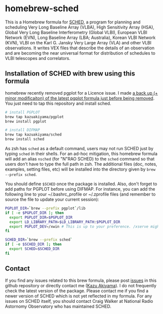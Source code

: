 # homebrew-sched
This is a Homebrew formula for [SCHED](https://www.aoc.nrao.edu/software/sched/index.html), a program for planning and scheduling Very Long Baseline Array (VLBA), High Sensitivity Array (HSA), Global Very Long Baseline Interferometry (Global VLBI), European VLBI Network (EVN), Long Baseline Array (LBA; Australia), Korean VLBI Network (KVN), VLBI on the Karl G. Jansky Very Large Array (VLA) and other VLBI observations. It writes VEX files that describe the details of an observation and are becoming the near universal format for distribution of schedules to VLBI telescopes and correlators.

## Installation of SCHED with brew using this formula
homebrew recently removed pgplot for a Licence issue. 
I made [a back up (+ minor modificaiton) of the latest pgplot formula just before being removed](https://github.com/kazuakiyama/homebrew-pgplot).
You just need to tap this repository and install sched.

```bash
# install PGPLOT
brew tap kazuakiyama/pgplot
brew install pgplot

# install DIFMAP
brew tap kazuakiyama/sched
brew install sched
```

As zsh has `sched` as a default command, users may not run SCHED just by typing `sched` in their shells.
For an ad-hoc mitigation, this homebrew formula will add an alias `nsched` (for "N"RAO SCHED) to the `sched` command so that users don't have to type the full path in zsh. 
The additional files (doc, notes, examples, setting files, etc) will be installed into the directory given by `brew --prefix sched`. 

You should define `$SCHED` once the package is installed. Also, don't forget to add paths for PGPLOT before using DIFMAP.
For instance, you can add the following line to your ~/.bashrc_profile or ~/.zprofile files (and remember to source the file to update your current session):

```bash
PGPLOT_DIR=`brew --prefix pgplot`/lib
if [ -e $PGPLOT_DIR ]; then
  export PGPLOT_DIR=$PGPLOT_DIR
  export LD_LIBRARY_PATH=$LD_LIBRARY_PATH:$PGPLOT_DIR
  export PGPLOT_DEV=/xwin # This is up to your preference. /xserve might be your choise.
fi

SCHED_DIR=`brew --prefix sched`
if [ -e $SCHED_DIR ]; then
  export SCHED=$SCHED_DIR
fi
```

## Contact
If you find any issues related to this brew formula, please post [issues](https://github.com/kazuakiyama/homebrew-sched/issues) in this github repository
or directly contact me ([Kazu Akiyama](https://sites.mit.edu/kazuakiyama)). I do not frequently check the latest version of the package. Please contact me if you find a newer version of SCHED which is not yet reflected in my formula.
For any issues on SCHED itself, you should contact Craig Walker at National Radio Astornomy Observatory who has maintained SCHED.
